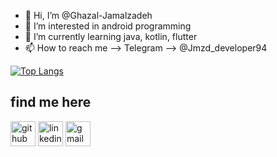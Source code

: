 - 👋 Hi, I’m @Ghazal-Jamalzadeh
- 👀 I’m interested in android programming
- 🌱 I’m currently learning java, kotlin, flutter
- 📫 How to reach me --> Telegram --> @Jmzd_developer94

<!-- [![Top Langs](https://github-readme-stats.vercel.app/api/top-langs/?username=Ghazal-Jamalzadeh&layout=compact)](https://github.com/anuraghazra/github-readme-stats) -->
[![Top Langs](https://github-readme-stats.vercel.app/api/top-langs/?username=Ghazal-Jamalzadeh&theme=radical)](https://github.com/anuraghazra/github-readme-stats)


##  find me here

[<img src='https://cdn.jsdelivr.net/npm/simple-icons@3.0.1/icons/github.svg' alt='github' height='40'>](https://github.com/Ghazal-Jamalzadeh)  [<img src='https://cdn.jsdelivr.net/npm/simple-icons@3.0.1/icons/linkedin.svg' alt='linkedin' height='40'>](https://www.linkedin.com/in/ghazal-jamalzadeh) [<img src='https://cdn.jsdelivr.net/npm/simple-icons@3.0.1/icons/gmail.svg' alt='gmail' height='40'>](jmzd.developer94@gmail.com)
